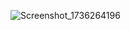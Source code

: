 ![Screenshot_1736264196](https://github.com/user-attachments/assets/3016c182-29d6-498e-908a-7ca03f716ee2)
